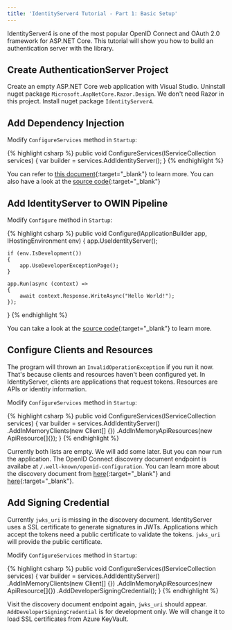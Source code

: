 ```yaml
---
title: 'IdentityServer4 Tutorial - Part 1: Basic Setup'
---
```

IdentityServer4 is one of the most popular OpenID Connect and OAuth 2.0 framework for ASP.NET Core. This tutorial will show you how to build an authentication server with the library.

## Create AuthenticationServer Project
Create an empty ASP.NET Core web application with Visual Studio. Uninstall nuget package `Microsoft.AspNetCore.Razor.Design`. We don't need Razor in this project. Install nuget package `IdentityServer4`. 

## Add Dependency Injection
Modify `ConfigureServices` method in `Startup`:

{% highlight csharp %}
public void ConfigureServices(IServiceCollection services)
{
    var builder = services.AddIdentityServer();
}
{% endhighlight %}

You can refer to [this document](http://docs.identityserver.io/en/latest/topics/startup.html){:target="_blank"} to learn more. You can also have a look at the [source code](https://github.com/IdentityServer/IdentityServer4/blob/master/src/IdentityServer4/src/Configuration/DependencyInjection/IdentityServerServiceCollectionExtensions.cs){:target="_blank"}

## Add IdentityServer to OWIN Pipeline
Modify `Configure` method in `Startup`:

{% highlight csharp %}
public void Configure(IApplicationBuilder app, IHostingEnvironment env)
{
    app.UseIdentityServer();

    if (env.IsDevelopment())
    {
        app.UseDeveloperExceptionPage();
    }

    app.Run(async (context) =>
    {
        await context.Response.WriteAsync("Hello World!");
    });
}
{% endhighlight %}

You can take a look at the [source code](https://github.com/IdentityServer/IdentityServer4/blob/master/src/IdentityServer4/src/Configuration/IdentityServerApplicationBuilderExtensions.cs){:target="_blank"} to learn more.

## Configure Clients and Resources
The program will thrown an `InvalidOperationException` if you run it now. That's because clients and resources haven't been configured yet. In IdentityServer, clients are applications that request tokens. Resources are APIs or identity information.

Modify `ConfigureServices` method in `Startup`:

{% highlight csharp %}
public void ConfigureServices(IServiceCollection services)
{
    var builder = services.AddIdentityServer()
        .AddInMemoryClients(new Client[] {})
        .AddInMemoryApiResources(new ApiResource[]{});
}
{% endhighlight %}

Currently both lists are empty. We will add some later. But you can now run the application. The OpenID Connect discovery document endpoint is availabe at `/.well-known/openid-configuration`. You can learn more about the discovery document from [here](https://auth0.com/docs/protocols/oidc/openid-connect-discovery){:target="_blank"} and [here](https://openid.net/specs/openid-connect-discovery-1_0.html){:target="_blank"}.

## Add Signing Credential
Currently `jwks_uri` is missing in the discovery document. IdentityServer uses a SSL certificate to generate signatures in JWTs. Applications which accept the tokens need a public certificate to validate the tokens. `jwks_uri` will provide the public certificate.

Modify `ConfigureServices` method in `Startup`:

{% highlight csharp %}
public void ConfigureServices(IServiceCollection services)
{
    var builder = services.AddIdentityServer()
        .AddInMemoryClients(new Client[] {})
        .AddInMemoryApiResources(new ApiResource[]{})
        .AddDeveloperSigningCredential();
}
{% endhighlight %}

Visit the discovery document endpoint again, `jwks_uri` should appear. `AddDeveloperSigningCredential` is for development only. We will change it to load SSL certificates from Azure KeyVault.